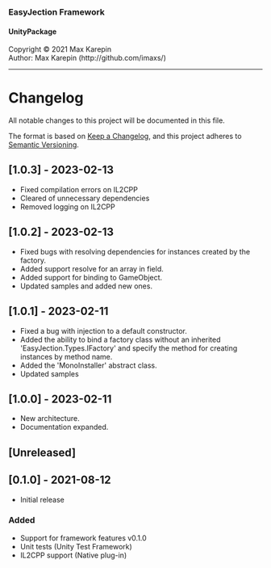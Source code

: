 <h3>EasyJection Framework</h3>
<h4>UnityPackage</h4>
Copyright © 2021 Max Karepin<br/>
Author: Max Karepin (http://github.com/imaxs/)

---

# Changelog
All notable changes to this project will be documented in this file.

The format is based on [Keep a Changelog](https://keepachangelog.com/en/1.0.0/),
and this project adheres to [Semantic Versioning](https://semver.org/spec/v2.0.0.html).


## [1.0.3] - 2023-02-13
- Fixed compilation errors on IL2CPP
- Cleared of unnecessary dependencies
- Removed logging on IL2CPP

## [1.0.2] - 2023-02-13
- Fixed bugs with resolving dependencies for instances created by the factory.
- Added support resolve for an array in field.
- Added support for binding to GameObject.
- Updated samples and added new ones.

## [1.0.1] - 2023-02-11
- Fixed a bug with injection to a default constructor.
- Added the ability to bind a factory class without an inherited 'EasyJection.Types.IFactory' and specify the method for creating instances by method name.
- Added the 'MonoInstaller' abstract class.
- Updated samples

## [1.0.0] - 2023-02-11
- New architecture.
- Documentation expanded.

## [Unreleased]

## [0.1.0] - 2021-08-12
  - Initial release
### Added
  - Support for framework features v0.1.0
  - Unit tests (Unity Test Framework)
  - IL2CPP support (Native plug-in)
